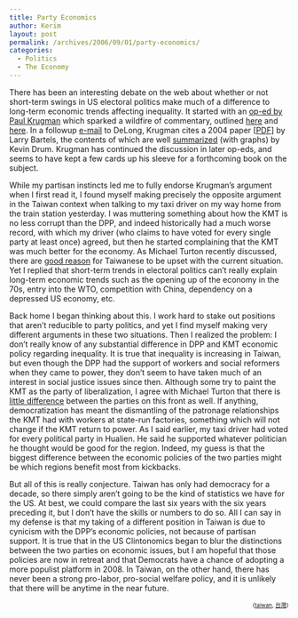 ```yaml
---
title: Party Economics
author: Kerim
layout: post
permalink: /archives/2006/09/01/party-economics/
categories:
  - Politics
  - The Economy
---
```

There has been an interesting debate on the web about whether or not short-term swings in US electoral politics make much of a difference to long-term economic trends affecting inequality. It started with an <a href="http://economistsview.typepad.com/economistsview/2006/08/paul_krugman_wa.html" onclick="_gaq.push(['_trackEvent', 'outbound-article', 'http://economistsview.typepad.com/economistsview/2006/08/paul_krugman_wa.html', 'op-ed by Paul Krugman']);" >op-ed by Paul Krugman</a> which sparked a wildfire of commentary, outlined <a href="http://neweconomist.blogs.com/new_economist/2006/08/the_debate_over.html" onclick="_gaq.push(['_trackEvent', 'outbound-article', 'http://neweconomist.blogs.com/new_economist/2006/08/the_debate_over.html', 'here']);" >here</a> and <a href="http://delong.typepad.com/sdj/2006/08/government_poli_1.html" onclick="_gaq.push(['_trackEvent', 'outbound-article', 'http://delong.typepad.com/sdj/2006/08/government_poli_1.html', 'here']);" >here</a>. In a followup <a href="http://delong.typepad.com/sdj/2006/08/government_poli_1.html" onclick="_gaq.push(['_trackEvent', 'outbound-article', 'http://delong.typepad.com/sdj/2006/08/government_poli_1.html', 'e-mail']);" >e-mail</a> to DeLong, Krugman cites a 2004 paper [<a href="http://www.princeton.edu/~bartels/income.pdf" onclick="_gaq.push(['_trackEvent','download','http://www.princeton.edu/~bartels/income.pdf']);" >PDF</a>] by Larry Bartels, the contents of which are well <a href="http://www.washingtonmonthly.com/archives/individual/2006_08/009382.php" onclick="_gaq.push(['_trackEvent', 'outbound-article', 'http://www.washingtonmonthly.com/archives/individual/2006_08/009382.php', 'summarized']);" >summarized</a> (with graphs) by Kevin Drum. Krugman has continued the discussion in later op-eds, and seems to have kept a few cards up his sleeve for a forthcoming book on the subject.

While my partisan instincts led me to fully endorse Krugman&#8217;s argument when I first read it, I found myself making precisely the opposite argument in the Taiwan context when talking to my taxi driver on my way home from the train station yesterday. I was muttering something about how the KMT is no less corrupt than the DPP, and indeed historically had a much worse record, with which my driver (who claims to have voted for every single party at least once) agreed, but then he started complaining that the KMT was much better for the economy. As Michael Turton recently discussed, there are <a href="http://michaelturton.blogspot.com/2006/08/household-incomes-stagnant.html" onclick="_gaq.push(['_trackEvent', 'outbound-article', 'http://michaelturton.blogspot.com/2006/08/household-incomes-stagnant.html', 'good reason']);" >good reason</a> for Taiwanese to be upset with the current situation. Yet I replied that short-term trends in electoral politics can&#8217;t really explain long-term economic trends such as the opening up of the economy in the 70s, entry into the WTO, competition with China, dependency on a depressed US economy, etc.

Back home I began thinking about this. I work hard to stake out positions that aren&#8217;t reducible to party politics, and yet I find myself making very different arguments in these two situations. Then I realized the problem: I don&#8217;t really know of any substantial difference in DPP and KMT economic policy regarding inequality. It is true that inequality is increasing in Taiwan, but even though the DPP had the support of workers and social reformers when they came to power, they don&#8217;t seem to have taken much of an interest in social justice issues since then. Although some try to paint the KMT as the party of liberalization, I agree with Michael Turton that there is <a href="http://michaelturton.blogspot.com/2006/01/heritage-foundation-economic-freedom.html" onclick="_gaq.push(['_trackEvent', 'outbound-article', 'http://michaelturton.blogspot.com/2006/01/heritage-foundation-economic-freedom.html', 'little difference']);" >little difference</a> between the parties on this front as well. If anything, democratization has meant the dismantling of the patronage relationships the KMT had with workers at state-run factories, something which will not change if the KMT return to power. As I said earlier, my taxi driver had voted for every political party in Hualien. He said he supported whatever politician he thought would be good for the region. Indeed, my guess is that the biggest difference between the economic policies of the two parties might be which regions benefit most from kickbacks.

But all of this is really conjecture. Taiwan has only had democracy for a decade, so there simply aren&#8217;t going to be the kind of statistics we have for the US. At best, we could compare the last six years with the six years preceding it, but I don&#8217;t have the skills or numbers to do so. All I can say in my defense is that my taking of a different position in Taiwan is due to cynicism with the DPP&#8217;s economic policies, not because of partisan support. It is true that in the US Clintonomics began to blur the distinctions between the two parties on economic issues, but I am hopeful that those policies are now in retreat and that Democrats have a chance of adopting a more populist platform in 2008. In Taiwan, on the other hand, there has never been a strong pro-labor, pro-social welfare policy, and it is unlikely that there will be anytime in the near future.  
<!-- technorati tags start -->

<div style="text-align:right;">
  <span style="font-size:x-small;">{<a href="http://www.technorati.com/tag/taiwan" onclick="_gaq.push(['_trackEvent', 'outbound-article', 'http://www.technorati.com/tag/taiwan', 'taiwan']);"  rel="tag">taiwan</a>, <a href="http://www.technorati.com/tag/台灣" onclick="_gaq.push(['_trackEvent', 'outbound-article', 'http://www.technorati.com/tag/台灣', '台灣']);"  rel="tag">台灣</a>}</span>


<!-- technorati tags end -->

